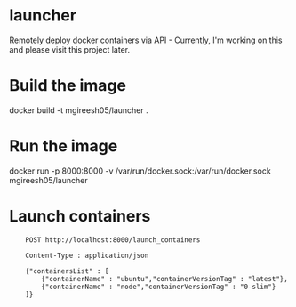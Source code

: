 # launcher
Remotely deploy docker containers via API - Currently, I'm working on this and please visit this project later.

# Build the image
docker build -t mgireesh05/launcher .

# Run the image
docker run -p 8000:8000 -v /var/run/docker.sock:/var/run/docker.sock mgireesh05/launcher

# Launch containers
``` 
	POST http://localhost:8000/launch_containers

	Content-Type : application/json

	{"containersList" : [
		{"containerName" : "ubuntu","containerVersionTag" : "latest"},
		{"containerName" : "node","containerVersionTag" : "0-slim"}
	]}
```
